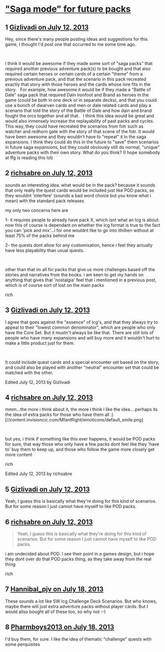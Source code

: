# [&quot;Saga mode&quot; for future packs](https://community.fantasyflightgames.com/topic/86204-saga-mode-for-future-packs/)

## 1 [Gizlivadi on July 12, 2013](https://community.fantasyflightgames.com/topic/86204-saga-mode-for-future-packs/?do=findComment&comment=812567)

Hey, since there's many people posting ideas and suggestions for this game, I thought I'd post one that occurred to me some time ago.

 

I think it would be awesome if they made some sort of "saga packs" that required another previous adventure pack(s) to be bought and that also required certain heroes or certain cards of a certain "theme" from a previous adventure pack, and that the scenario in this pack recreated exactly that story with those heroes and the cards whose lore fits in the story.
 
For example, how awesome it would be if they made a "Battle of Dale" saga pack that required Dain Ironfoot and Brand as heroes in the game (could be both in one deck or in separate decks), and that you could use a bunch of dwarven cards and men or dale related cards and play a scenario that told the story of the Battle of Dale and how dain and brand fought the orcs together and all that.
 
I think this idea would be great and would also inmensely increase the replayability of past packs and cycles. This way, they could have recreated the scenarios from fotr such as watcher and redhorn gate with the story of that scene of the fotr. It would have been awesome and they wouldn't have to "repeat" it in the saga expansions. I think they could do this in the future to "save" them scenarios in future saga expansions, but they could obviously still do normal, "unique" adventure packs with their own story. What do you think? (I hope somebody at ffg is reading this lol)

## 2 [richsabre on July 12, 2013](https://community.fantasyflightgames.com/topic/86204-saga-mode-for-future-packs/?do=findComment&comment=812578)

sounds an interesting idea. what would be in the pack? because it sounds that only really the quest cards would be included just like POD packs, so they wouldnt 'interfere' (sounds a bad word choice but you know what i mean) with the standard pack releases

my only two concerns here are

1- it requires people to already have pack X, which isnt what an lcg is about. now this of course is dependant on whether the lcg format is true to the fact you can 'pick and mix'...i for one wouldnt like to go into ithillien without at least 75% of the packs behind me

2- the quests dont allow for any customisation, hence i feel they actually have less playability than usual quests.

 

other than that im all for packs that give us more challenges based off the stories and narratives from the books. i am keen to get my hands on anything that gives that 'nostalgia' feel that i mentioned in a previous post, which is of course sort of lost on the main packs

rich

## 3 [Gizlivadi on July 12, 2013](https://community.fantasyflightgames.com/topic/86204-saga-mode-for-future-packs/?do=findComment&comment=812587)

I agree that goes against the "essence" of lcg's, and that they always try to appeal to their "lowest common denominator", which are people who only have the Core Set. But it mustn't always be like that. There are still lots of people who have many expansions and will buy more and it wouldn't hurt to make a little product just for them. 

 

It could include quest cards and a special encounter set based on the story, and could also be played with another "neutral" encounter set that could be matched with the other.

Edited July 12, 2013 by Gizlivadi

## 4 [richsabre on July 12, 2013](https://community.fantasyflightgames.com/topic/86204-saga-mode-for-future-packs/?do=findComment&comment=812589)

mmm...the more i think about it, the more i think i like the idea....perhaps its the idea of extra packs for those who have them all :) [//content.invisioncic.com/Mfantflight/emoticons/default_smile.png]

 

but yes, i think if something like this ever happens, it would be POD packs for sure, that way those who only have a few packs dont feel like they 'have to' buy them to keep up, and those who follow the game more closely get more content

rich

Edited July 12, 2013 by richsabre

## 5 [Gizlivadi on July 12, 2013](https://community.fantasyflightgames.com/topic/86204-saga-mode-for-future-packs/?do=findComment&comment=812593)

Yeah, I guess this is basically what they're doing for this kind of scenarios. But for some reason I just cannot have myself to like POD packs.

## 6 [richsabre on July 12, 2013](https://community.fantasyflightgames.com/topic/86204-saga-mode-for-future-packs/?do=findComment&comment=812776)

> Yeah, I guess this is basically what they're doing for this kind of scenarios. But for some reason I just cannot have myself to like POD packs.

i am undecided about POD. I see their point in a games design, but i hope they dont over do that POD packs thing, as they take away from the real thing

rich

## 7 [Hannibal_pjv on July 18, 2013](https://community.fantasyflightgames.com/topic/86204-saga-mode-for-future-packs/?do=findComment&comment=816448)

These sounds a lot like SW lcg Challenge Deck Scenarios. But who knows, maybe there will just extra adventure packs without player cards. But I would allso bought all of these too, so why not :-)

## 8 [Pharmboys2013 on July 18, 2013](https://community.fantasyflightgames.com/topic/86204-saga-mode-for-future-packs/?do=findComment&comment=816454)

I'd buy them, for sure. I like the idea of thematic "challenge" quests with some perquisites

